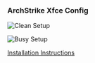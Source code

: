 ### ArchStrike Xfce Config

![Clean Setup](http://imgur.com/tFCVhNP.png)

![Busy Setup](http://imgur.com/Tan0lH0.png)

[Installation Instructions](https://archstrike.org/wiki/desktop)
